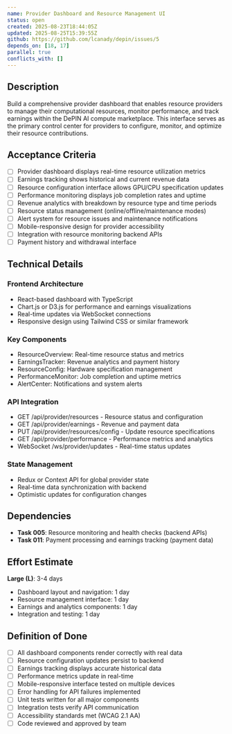 ```yaml
---
name: Provider Dashboard and Resource Management UI
status: open
created: 2025-08-23T18:44:05Z
updated: 2025-08-25T15:39:55Z
github: https://github.com/lcanady/depin/issues/5
depends_on: [18, 17]
parallel: true
conflicts_with: []
---
```


## Description
Build a comprehensive provider dashboard that enables resource providers to manage their computational resources, monitor performance, and track earnings within the DePIN AI compute marketplace. This interface serves as the primary control center for providers to configure, monitor, and optimize their resource contributions.

## Acceptance Criteria
- [ ] Provider dashboard displays real-time resource utilization metrics
- [ ] Earnings tracking shows historical and current revenue data
- [ ] Resource configuration interface allows GPU/CPU specification updates
- [ ] Performance monitoring displays job completion rates and uptime
- [ ] Revenue analytics with breakdown by resource type and time periods
- [ ] Resource status management (online/offline/maintenance modes)
- [ ] Alert system for resource issues and maintenance notifications
- [ ] Mobile-responsive design for provider accessibility
- [ ] Integration with resource monitoring backend APIs
- [ ] Payment history and withdrawal interface

## Technical Details

### Frontend Architecture
- React-based dashboard with TypeScript
- Chart.js or D3.js for performance and earnings visualizations
- Real-time updates via WebSocket connections
- Responsive design using Tailwind CSS or similar framework

### Key Components
- ResourceOverview: Real-time resource status and metrics
- EarningsTracker: Revenue analytics and payment history
- ResourceConfig: Hardware specification management
- PerformanceMonitor: Job completion and uptime metrics
- AlertCenter: Notifications and system alerts

### API Integration
- GET /api/provider/resources - Resource status and configuration
- GET /api/provider/earnings - Revenue and payment data
- PUT /api/provider/resources/config - Update resource specifications
- GET /api/provider/performance - Performance metrics and analytics
- WebSocket /ws/provider/updates - Real-time status updates

### State Management
- Redux or Context API for global provider state
- Real-time data synchronization with backend
- Optimistic updates for configuration changes

## Dependencies
- **Task 005**: Resource monitoring and health checks (backend APIs)
- **Task 011**: Payment processing and earnings tracking (payment data)

## Effort Estimate
**Large (L)**: 3-4 days
- Dashboard layout and navigation: 1 day
- Resource management interface: 1 day  
- Earnings and analytics components: 1 day
- Integration and testing: 1 day

## Definition of Done
- [ ] All dashboard components render correctly with real data
- [ ] Resource configuration updates persist to backend
- [ ] Earnings tracking displays accurate historical data
- [ ] Performance metrics update in real-time
- [ ] Mobile-responsive interface tested on multiple devices
- [ ] Error handling for API failures implemented
- [ ] Unit tests written for all major components
- [ ] Integration tests verify API communication
- [ ] Accessibility standards met (WCAG 2.1 AA)
- [ ] Code reviewed and approved by team
